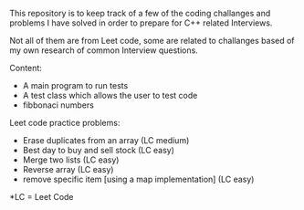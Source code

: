 This repository is to keep track of a few of the coding challanges and problems I have solved in order to 
prepare for C++ related Interviews. 

Not all of them are from Leet code, some are related to challanges based of my own research of common
Interview questions.

Content:
- A main program to run tests
- A test class which allows the user to test code
- fibbonaci numbers
    
Leet code practice problems:
- Erase duplicates from an array (LC medium)
- Best day to buy and sell stock (LC easy)
- Merge two lists (LC easy)
- Reverse array (LC easy)
- remove specific item [using a map implementation] (LC easy)

*LC = Leet Code
